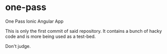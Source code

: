 # one-pass
One Pass Ionic Angular App

This is only the first commit of said repository. It contains a bunch of hacky code and is more being used as a test-bed.

Don't judge. 

